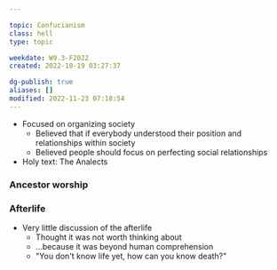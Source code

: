 ---
topic: Confucianism
class: hell
type: topic

weekdate: W9.3-F2022
created: 2022-10-19 03:27:37

dg-publish: true
aliases: []
modified: 2022-11-23 07:18:54
---

- Focused on organizing society
	- Believed that if everybody understood their position and relationships within society
	- Believed people should focus on perfecting social relationships
- Holy text: The Analects

### Ancestor worship


### Afterlife
- Very little discussion of the afterlife
	- Thought it was not worth thinking about
	- ...because it was beyond human comprehension
	- "You don't know life yet, how can you know death?"